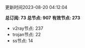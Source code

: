 更新时间2023-08-20 04:12:04

**总订阅: 73**
**总节点: 907**
**有效节点: 273**
- v2ray节点: 237
- trojan节点: 22
- ss节点: 14
